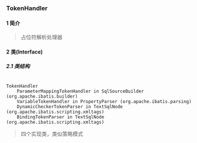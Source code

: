 ### TokenHandler

#### 1 简介

>  占位符解析处理器


#### 2 类(Interface)

##### 2.1 类结构

```

TokenHandler
    ParameterMappingTokenHandler in SqlSourceBuilder (org.apache.ibatis.builder)
    VariableTokenHandler in PropertyParser (org.apache.ibatis.parsing)
    DynamicCheckerTokenParser in TextSqlNode (org.apache.ibatis.scripting.xmltags)
    BindingTokenParser in TextSqlNode (org.apache.ibatis.scripting.xmltags)

```

> 四个实现类，类似策略模式
